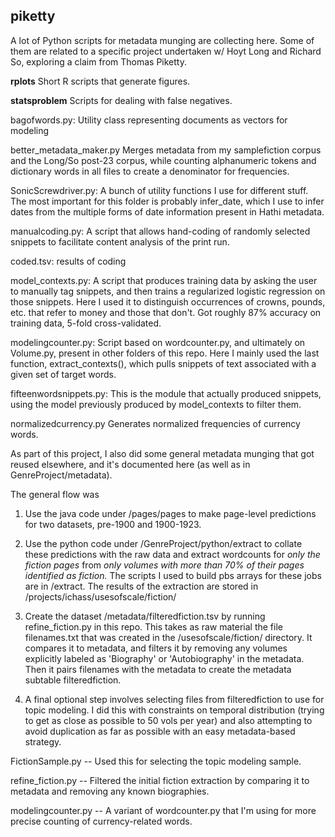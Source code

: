 piketty
-------

A lot of Python scripts for metadata munging are collecting here. Some of them are related to a specific project undertaken w/ Hoyt Long and Richard So, exploring a claim from Thomas Piketty.

**rplots** Short R scripts that generate figures.

**statsproblem** Scripts for dealing with false negatives.

bagofwords.py: Utility class representing documents as vectors for modeling

better_metadata_maker.py Merges metadata from my samplefiction corpus and the Long/So post-23 corpus, while counting alphanumeric tokens and dictionary words in all files to create a denominator for frequencies.

SonicScrewdriver.py: A bunch of utility functions I use for different stuff. The most important for this folder is probably infer_date, which I use to infer dates from the multiple forms of date information present in Hathi metadata.

manualcoding.py: A script that allows hand-coding of randomly selected snippets to facilitate content analysis of the print run.

coded.tsv: results of coding

model_contexts.py: A script that produces training data by asking the user to manually tag snippets, and then trains a regularized logistic regression on those snippets. Here I used it to distinguish occurrences of crowns, pounds, etc. that refer to money and those that don't. Got roughly 87% accuracy on training data, 5-fold cross-validated.

modelingcounter.py: Script based on wordcounter.py, and ultimately on Volume.py, present in other folders of this repo. Here I mainly used the last function, extract_contexts(), which pulls snippets of text associated with a given set of target words.

fifteenwordsnippets.py: This is the module that actually produced snippets, using the model previously produced by model_contexts to filter them.

normalizedcurrency.py Generates normalized frequencies of currency words.

As part of this project, I also did some general metadata munging that got reused elsewhere, and it's documented here (as well as in GenreProject/metadata).

The general flow was

1. Use the java code under /pages/pages to make page-level predictions for two datasets, pre-1900 and 1900-1923.

2. Use the python code under /GenreProject/python/extract to collate these predictions with the raw data and extract wordcounts for *only the fiction pages* from *only volumes with more than 70% of their pages identified as fiction.* The scripts I used to build pbs arrays for these jobs are in /extract. The results of the extraction are stored in /projects/ichass/usesofscale/fiction/

3. Create the dataset /metadata/filteredfiction.tsv by running refine_fiction.py in this repo. This takes as raw material the file filenames.txt that was created in the /usesofscale/fiction/ directory. It compares it to metadata, and filters it by removing any volumes explicitly labeled as 'Biography' or 'Autobiography' in the metadata. Then it pairs filenames with the metadata to create the metadata subtable filteredfiction.

4. A final optional step involves selecting files from filteredfiction to use for topic modeling. I did this with constraints on temporal distribution (trying to get as close as possible to 50 vols per year) and also attempting to avoid duplication as far as possible with an easy metadata-based strategy.

FictionSample.py -- Used this for selecting the topic modeling sample.

refine_fiction.py -- Filtered the initial fiction extraction by comparing it to metadata and removing any known biographies.

modelingcounter.py -- A variant of wordcounter.py that I'm using for more precise counting of currency-related words.
